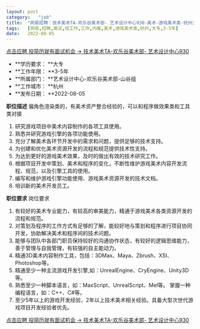 ```yaml
---
layout:	post
category:	"job"
title:	"网易招聘：技术美术TA-欢乐谷美术部- 艺术设计中心930-美术-游戏美术类-杭州大专3-5年"
tags:	[网易,招聘,面试,找工作,工作,内推,美术,游戏美术类,杭州,大专,3-5年]
date:	2022-08-05
---
```


[点击应聘 投简历就有面试机会 -> 技术美术TA-欢乐谷美术部- 艺术设计中心930](http://mobile.bole.netease.com/bole/boleDetail?id=31790&employeeId=346f03c3cda5f04c&key=all)



- **学历要求： **大专
- **工作年限： **3-5年
- **所属部门： **艺术设计中心-欢乐谷美术部-山谷组
- **工作城市： **杭州
- **发布日期： **2022-08-05



**职位描述**
偏角色渲染类的，有美术资产整合经验的，可以和程序做效果类和工具类对接
1. 研究游戏项目中美术内容制作的各项工具使用。
2. 熟悉并研究游戏引擎的各项功能使用。
3. 充分了解美术各环节开发中的需求和问题，提供足够的技术支持。
4. 为创建和优化美术资源开发的流程和规范提供技术性支持。
5. 为达到更好的游戏美术效果，及时的做出有效的技术研究工作。
6. 根据项目开发中策划、美术和程序的变化，不断性维护游戏美术内容开发流程、规范，以及引擎工具的使用。
7. 编写和维护游戏引擎功能使用、游戏美术资源开发的技术文档。
8. 培训新的美术开发员工。



**职位要求**
岗位要求
1. 有较好的美术专业能力，有较高的审美能力，精通于游戏美术各类资源开发的流程和规范。
2. 对策划及程序的工作方式有足够的了解，能较好地与策划和程序进行项目协同开发，协助解决美术和程序间的技术问题。
3. 能够与团队中各部门职员保持较好的沟通协作状态，有较好的逻辑思维能力，善于管理与自我管理，有较强的自主能动力。
4. 精通3D美术内容制作工具，包括：3DMax、Maya、Zbrush、XSI、Photoshop等。
5. 精通至少一种主流游戏开发引擎,如：UnrealEngine、CryEngine、Unity3D等。
6. 熟悉至少一种脚本语言，如：MaxScript、UnrealScript、Mel等。
掌握一种编程语言，如：C++、C#等。
7. 至少5年以上的游戏开发经验，2年以上技术美术相关经验。具备大型次世代游戏项目开发经验者优先。



[点击应聘 投简历就有面试机会 -> 技术美术TA-欢乐谷美术部- 艺术设计中心930](http://mobile.bole.netease.com/bole/boleDetail?id=31790&employeeId=346f03c3cda5f04c&key=all)